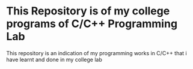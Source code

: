 # This Repository is of my college programs of C/C++ Programming Lab
This repository is an indication of my programming works in C/C++ 
that i have learnt and done in my college lab